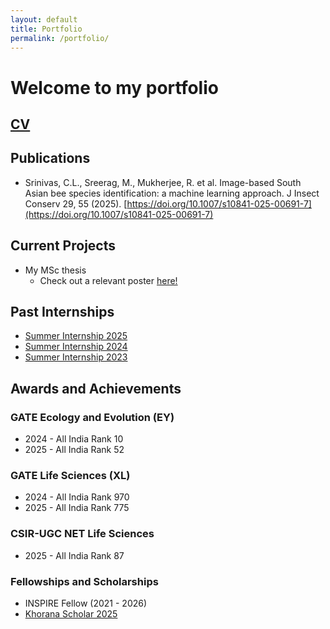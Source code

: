 ```yaml
---
layout: default
title: Portfolio
permalink: /portfolio/
---
```


# Welcome to my portfolio

## [CV](/assets/academic/curriculum_vitae.pdf)

## Publications
* Srinivas, C.L., Sreerag, M., Mukherjee, R. et al. Image-based South Asian bee species identification: a machine learning approach. J Insect Conserv 29, 55 (2025). [https://doi.org/10.1007/s10841-025-00691-7](https://doi.org/10.1007/s10841-025-00691-7)

## Current Projects
* My MSc thesis
  - Check out a relevant poster [here!](/assets/academic/icts_dge_2025_poster.pdf)

## Past Internships
* [Summer Internship 2025](/assets/academic/summer_internship_report_c_l_srinivas_2025.pdf)
* [Summer Internship 2024](/assets/academic/summer_internship_report_c_l_srinivas_2024_signed_with_ack.pdf)
* [Summer Internship 2023](/assets/academic/summer_internship_report.pdf)

## Awards and Achievements
### GATE Ecology and Evolution (EY)
* 2024 - All India Rank 10
* 2025 - All India Rank 52

### GATE Life Sciences (XL)
* 2024 - All India Rank 970
* 2025 - All India Rank 775

### CSIR-UGC NET Life Sciences
* 2025 - All India Rank 87

### Fellowships and Scholarships
* INSPIRE Fellow (2021 - 2026)
* [Khorana Scholar 2025](https://iusstf.org/khorana-program-for-scholars)

